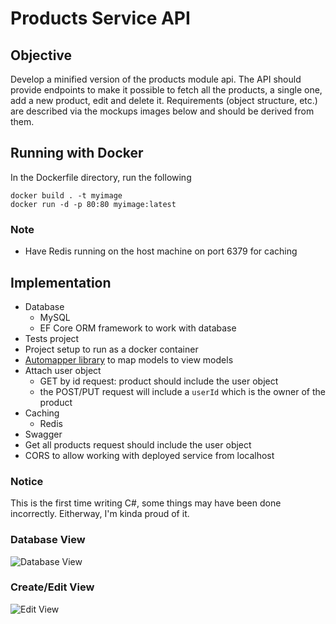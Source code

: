 # Products Service API

## Objective
Develop a minified version of the products module api. The API should provide endpoints to make it possible to fetch all the products, a single one, add a new product, edit and delete it. Requirements (object structure, etc.) are described via the mockups images below and should be derived from them.

## Running with Docker
In the Dockerfile directory, run the following
```
docker build . -t myimage
docker run -d -p 80:80 myimage:latest
```
### Note
* Have Redis running on the host machine on port 6379 for caching


## Implementation
* Database
    * MySQL
    * EF Core ORM framework to work with database
* Tests project
* Project setup to run as a docker container
* [Automapper library](https://automapper.org/) to map models to view models
* Attach user object
    * GET by id request: product should include the user object
    * the POST/PUT request will include a `userId` which is the owner of the product
* Caching
    * Redis
* Swagger
* Get all products request should include the user object
* CORS to allow working with deployed service from localhost

### Notice
This is the first time writing C#, some things may have been done incorrectly. Eitherway, I'm kinda proud of it.

### Database View
![Database View](images/database_view.jpg)
### Create/Edit View
![Edit View](images/edit_view.jpg)

